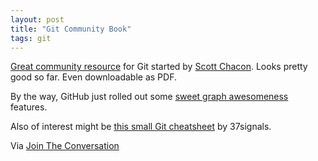 ```yaml
---
layout: post
title: "Git Community Book"
tags: git
---
```

[Great community resource](http://book.git-scm.com/) for Git started by [Scott Chacon](http://jointheconversation.org). Looks pretty good so far. Even downloadable as PDF.

By the way, GitHub just rolled out some [sweet graph awesomeness](http://github.com/blog/159-one-more-thing) features.

Also of interest might be [this small Git cheatsheet](https://37s.backpackit.com/pub/1465067) by 37signals.

Via [Join The Conversation](http://jointheconversation.org/2008/09/05/git-community-book/)
